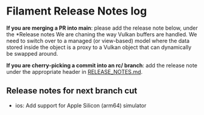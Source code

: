 # Filament Release Notes log

**If you are merging a PR into main**: please add the release note below, under the *Release notes
We are chaning the way Vulkan buffers are handled. We need to switch over to a managed (or view-based) model where the data stored inside the object is a proxy to a Vulkan object that can dynamically be swapped around.

**If you are cherry-picking a commit into an rc/ branch**: add the release note under the
appropriate header in [RELEASE_NOTES.md](./RELEASE_NOTES.md).

## Release notes for next branch cut
- ios: Add support for Apple Silicon (arm64) simulator

